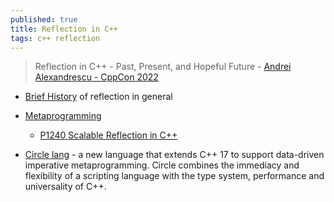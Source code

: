 ```yaml
---
published: true
title: Reflection in C++
tags: c++ reflection
---
```

> Reflection in C++ - Past, Present, and Hopeful Future - [Andrei Alexandrescu - CppCon 2022](https://www.youtube.com/watch?v=YXIVw6QFgAI)

- [Brief History](https://youtu.be/YXIVw6QFgAI?t=1944) of reflection in general
- [Metaprogramming](https://www.open-std.org/jtc1/sc22/wg21/docs/papers/2020/p2237r0.pdf)
	- [P1240 Scalable Reflection in C++](https://www.open-std.org/jtc1/sc22/wg21/docs/papers/2022/p1240r2.pdf)

- [Circle lang](https://www.circle-lang.org/quickref.html) -  a new language that extends C++ 17 to support data-driven imperative metaprogramming. Circle combines the immediacy and flexibility of a scripting language with the type system, performance and universality of C++. 